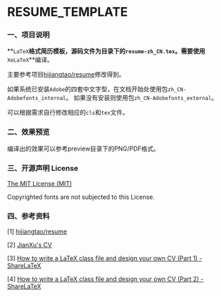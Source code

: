 # RESUME_TEMPLATE

### 一、项目说明

**`LaTeX`**格式简历模板，源码文件为目录下的`resume-zh_CN.tex`。需要使用**`XeLaTeX`**编译。

主要参考项目[hijiangtao/resume](https://github.com/hijiangtao/resume.git)修改得到。

如果系统已安装`Adobe`的四套中文字型，在文档开始处使用包`zh_CN-Adobefonts_internal`。
如果没有安装则使用包`zh_CN-Adobefonts_external`。

可以根据需求自行修改相应的`cls`和`tex`文件。

### 二、效果预览

编译出的效果可以参考preview目录下的PNG/PDF格式。

<!-- ![resume-zh_CN.png](./resume.preview.png) -->

### 三、开源声明 License

[The MIT License (MIT)](http://opensource.org/licenses/MIT)

Copyrighted fonts are not subjected to this License.

### 四、参考资料

[1] [hijiangtao/resume](https://github.com/hijiangtao/resume.git)

[2] [JianXu's CV](http://www.jianxu.net/en/files/JianXu_CV.pdf)

[3] [How to write a LaTeX class file and design your own CV (Part 1) - ShareLaTeX](https://www.sharelatex.com/blog/2011/03/27/how-to-write-a-latex-class-file-and-design-your-own-cv.html)

[4] [How to write a LaTeX class file and design your own CV (Part 2) - ShareLaTeX](https://www.sharelatex.com/blog/2013/06/28/how-to-write-a-latex-class-file-and-design-your-own-cv.html) 
